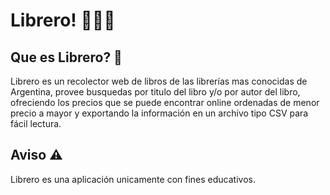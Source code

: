 # Librero! :closed_book::green_book::blue_book:

## Que es Librero? :thinking:
Librero es un recolector web de libros de las librerías mas conocidas de Argentina,
provee busquedas por titulo del libro y/o por autor del libro, ofreciendo los precios
que se puede encontrar online ordenadas de menor precio a mayor y exportando la información
en un archivo tipo CSV para fácil lectura.

## Aviso :warning:
Librero es una aplicación unicamente con fines educativos.